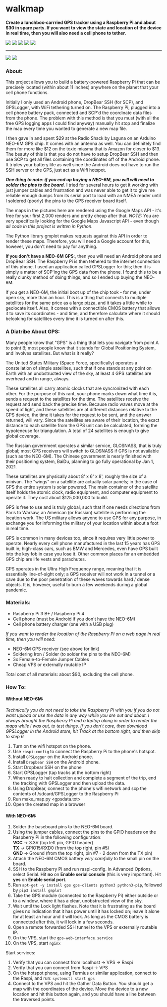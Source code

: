 walkmap
=======

**Create a lunchbox-carrried GPS tracker using a Raspberry Pi and about $30 in spare parts. If you want to view the state and location of the device in real time, then you will also need a cell phone to tether.**

![](img/big.png) ![](img/brother.png) ![](img/is.png) ![](img/watching.png) ![](img/backpacktrack.png)

* * *

![](img/lunch.png) ![](img/exposed.png)

### About:

This project allows you to build a battery-powered Raspberry Pi that can be precisely located (within about 11 inches) anywhere on the planet that your cell phone functions.

Initially I only used an Android phone, DropBear SSH (for SCP), and GPSLogger, with WiFi tethering turned on. The Raspberry Pi, plugged into a cell phone battery pack, connected and SCP'd the coordinate data files from the phone. The problem with this method is that you must (with all the free GPS logging apps I could find anyway) manually hit stop and finalize the map every time you wanted to generate a new map file.

I then gave in and spent $29 at the Radio Shack by Laguna on an Arduino NEO-6M GPS chip. It comes with an antenna as well. You can definitely find them for more like $12 on the toxic miasma that is Amazon for closer to $13. The beauty of this is that you do not have to setup DropBear SSH and then use SCP to get all files containing the coordinates off of the Android phone. It triples your battery life as well since the Android does not have to run the SSH server or the GPS, just act as a Wifi hotspot.

**_One thing to note: if you end up buying a NEO-6M, you will will need to solder the pins to the board._** I tried for several hours to get it working with just jumper cables and frustration and was never able to get it to give me reliable enough dumps from its serial port to load with an NMEA reader until I soldered (poorly) the pins to the GPS receiver board itself.

The maps in the pictures here are rendered using the Google Maps API - it's free for your first 2,000 renders and pretty cheap after that. _NOTE:_ You are very specifically looking for the Google Maps Javascript API - even though _all code in this project is written in Python_.

The Python library gmplot makes requests against this API in order to render these maps. Therefore, you will need a Google account for this, however, you don't need to pay for anything.

**If you don't have a NEO-6M GPS**:, then you will need an Android phone and DropBear SSH. The Raspberry Pi is then tethered to the internet connection of this phone. I used an application called GPSLogger for this; then it is simply a matter of SCP'ing the GPS data from the phone. I found this to be a really clunky method of doing things, and so I ended up buying the NEO-6M.

If you get a NEO-6M, the initial boot up of the chip took - for me, under open sky, more than an hour. This is a thing that connects to multiple satellites for the same price as a large pizza, and it takes a little while to geolocate itself. Also, it comes with a connectible CMOS battery that allows it to save its coordinates - and time, and therefore calculate where it should belooking for satellites every time it is turned on after this.

### A Diatribe About GPS:

Many people know that "GPS" is a thing that lets you navigate from point A to point B; most people know that it stands for Global Positioning System, and involves satellites. But what is it really?

The United States Military (Space Force, specifically) operates a constellation of simple satellites, such that if one stands at any point on Earth with an unobstructed view of the sky, at least 4 GPS satellites are overhead and in range, always.

These satellites all carry atomic clocks that are syncronized with each other. For the purpose of this rant, your phone marks down what time it is, sends a request to the satellites for the time. The satellites receive the request and send back the precise time. Because radio waves move at the speed of light, and these satellites are at different distances relative to the GPS device, the time it takes for the request to be sent, and the answer returned, will vary. Since the satellites are aware of their location, the exact distance to each satellite from the GPS unit can be calculated, forming the hypoteneuse for triangulation. A total of 24 satellites is enough to give global coverage.

The Russian government operates a similar service, GLOSNASS, that is truly global; most GPS receivers will switch to GLOSNASS if GPS is not available (such as the NEO-6M). The Chinese government is nearly finished with their positioning system, BaiDu, planning to go fully operational by Jan 1, 2021.

These satellites are physically about 8' x 6' x 8', roughly the size of a minivan. The "wings" on a satellite are actually solar panels; in the case of GPS the entire system is solar powered. The main container of the satellite itself holds the atomic clock, radio equipment, and computer equipment to operate it. They cost about $125,000,000 to build.

GPS is free to use and is truly global, such that if one needs directions from Paris to Warsaw, an American (or Russian) satellite is performing the location work. The US military allows anyone to use GPS for any purpose, in exchange you for informing the military of your location within about a foot in real time.

GPS is common in many devices too, since it requires very little power to operate. Nearly every cell phone manufactured in the last 15 years has GPS built in; high-class cars, such as BMW and Mercedes, even have GPS built into the key fob in case you lose it. Other common places for an embedded GPS chip are life vests and parachutes.

GPS operates in the Ultra High Frequency range, meaning that it is essentially line-of-sight only; a GPS receiver will not work in a tunnel or a cave due to the poor penetration of these waves towards hard / dense objects. It is, however, useful to burn a few weekends during a global pandemic.

### Materials:

*   Raspberry Pi 3 B+ / Raspberry Pi 4
*   Cell phone (must be Android if you don't have the NEO-6M)
*   Cell phone battery charger (one with a USB plug)

_If you want to render the location of the Raspberry Pi on a web page in real time, then you will need:_

*   NEO-6M GPS receiver (see above for link)
*   Soldering Iron / Solder (to solder the pins to the NEO-6M)
*   3x Female-to-Female Jumper Cables
*   Cheap VPS or externally routable IP

Total cost of all materials: about $90, excluding the cell phone.

### How To:

#### Without NEO-6M:

_Technically you do not need to take the Raspberry Pi with you if you do not want upload or use the data in any way while you are out and about. I always brought the Raspberry Pi and a laptop along in order to render the maps while I was out, to test things. If you don't care, then download GPSLogger in the Android store, hit Track at the bottom right, and then skip to step 6_

1.  Turn on the wifi hotspot on the phone.
2.  Use `raspi-config` to connect the Raspberry Pi to the phone's hotspot.
3.  Install `GPSLogger` on the Android phone.
4.  Install `Dropbear SSH` on the Android phone.
5.  Start Dropbear SSH on the phone
6.  Start GPSLogger (tap tracks at the bottom right)
7.  When ready to halt collection and complete a segment of the trip, end the tracking with GPSLogger and then upload the data.
8.  Using DropBear, connect to the phone's wifi network and scp the contents of /sdcard/GPSLogger to the Raspberry Pi
9.  Run make\_map.py <gpsdata.txt>
10.  Open the created map in a browser

#### With NEO-6M:

1.  Solder the baseboard pins to the NEO-6M board.
2.  Using the jumper cables, connect the pins to the GPIO headers on the Raspberry PI in the following configuration:  
    **VCC** -> 3.3V (top left pin, GPIO header)  
    **TX** -> GPIO15/RXD0 (from the top right, pin #5)  
    **GND** -> Ground (from the top right, pin #7 - 2 down from the TX pin)
3.  Attach the NEO-6M CMOS battery _very carefully_ to the small pin on the board.
4.  SSH to the Raspberry Pi and run raspi-config. In Advanced Options, select Serial. Hit **no** on **Enable serial console** (this is very important). Hit **yes** on **Enable serial port**.
5.  Run `apt-get -y install gps gps-clients python3 python3-pip`, followed by `pip3 install gmplot`
6.  Take the GPS module (connected to the Raspberry Pi) either outside or to a window, where it has a clear, unobstructed view of the sky.
7.  Wait until the Lock light flashes. Note that it is frustrating as the board gives no indication that it has power until it has locked on; leave it alone for at least an hour and it will lock. As long as the CMOS battery is connected after this, it will lock in a few seconds.
8.  Open a remote forwarded SSH tunnel to the VPS or externally routable IP.
9.  On the VPS, start the `gps-web-interface.service`
10.  On the VPS, start `nginx`

Start services:

1.  Verify that you can connect from localhost -> VPS -> Raspi
2.  Verify that you can connect from Raspi -> VPS
3.  On the hotspot phone, using Termius or similar application, connect to the Raspi, and run: `systemctl start gps`
4.  Connect to the VPS and hit the Gather Data Button. You should get a map with the coordinates of the device. Move the device to a new location and hit this button again, and you should have a line between the traversed points.
